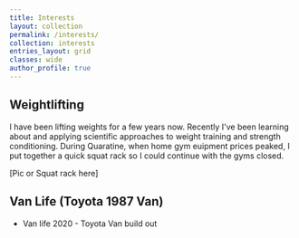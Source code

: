 ```yaml
---
title: Interests
layout: collection
permalink: /interests/
collection: interests
entries_layout: grid
classes: wide
author_profile: true
---
```


## Weightlifting
I have been lifting weights for a few years now. Recently I've been learning about and applying scientific approaches to weight training and strength conditioning. During Quaratine, when home gym euipment prices peaked, I put together a quick squat rack so I could continue with the gyms closed.

[Pic or Squat rack here]


## Van Life (Toyota 1987 Van)
- Van life 2020 - Toyota Van build out